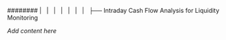 ######## |   |   |   |   |   |   |   ├── Intraday Cash Flow Analysis for Liquidity Monitoring

*Add content here*